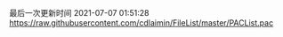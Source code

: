 最后一次更新时间 2021-07-07 01:51:28
https://raw.githubusercontent.com/cdlaimin/FileList/master/PACList.pac

